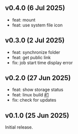 ## v0.4.0 (6 Jul 2025)

* feat: mount
* feat: use system file icon

## v0.3.0 (2 Jul 2025)

* feat: synchronize folder
* feat: get public link
* fix: job start time display error

## v0.2.0 (27 Jun 2025)

* feat: show storage status
* feat: linux build [#1](https://github.com/liriliri/rem/pull/1)
* fix: check for updates

## v0.1.0 (25 Jun 2025)

Initial release.
